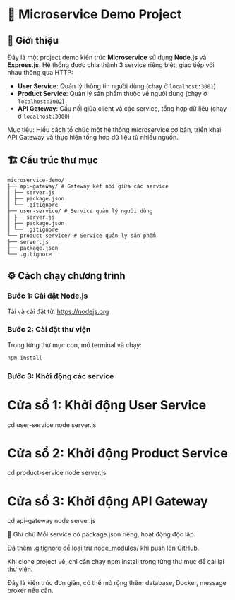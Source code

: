 # 🧩 Microservice Demo Project

## 🚀 Giới thiệu

Đây là một project demo kiến trúc **Microservice** sử dụng **Node.js** và **Express.js**. Hệ thống được chia thành 3 service riêng biệt, giao tiếp với nhau thông qua HTTP:

- **User Service**: Quản lý thông tin người dùng (chạy ở `localhost:3001`)
- **Product Service**: Quản lý sản phẩm thuộc về người dùng (chạy ở `localhost:3002`)
- **API Gateway**: Cầu nối giữa client và các service, tổng hợp dữ liệu (chạy ở `localhost:3000`)

Mục tiêu: Hiểu cách tổ chức một hệ thống microservice cơ bản, triển khai API Gateway và thực hiện tổng hợp dữ liệu từ nhiều nguồn.

## 🏗 Cấu trúc thư mục
````
microservice-demo/
├── api-gateway/ # Gateway kết nối giữa các service
│ ├── server.js
│ ├── package.json
│ └── .gitignore
├── user-service/ # Service quản lý người dùng
│ ├── server.js
│ ├── package.json
│ └── .gitignore
└── product-service/ # Service quản lý sản phẩm
├── server.js
├── package.json
└── .gitignore
````

## ⚙ Cách chạy chương trình

### Bước 1: Cài đặt Node.js

Tải và cài đặt từ: https://nodejs.org

### Bước 2: Cài đặt thư viện

Trong từng thư mục con, mở terminal và chạy:

```bash
npm install
```
### Bước 3: Khởi động các service
# Cửa sổ 1: Khởi động User Service
cd user-service
node server.js

# Cửa sổ 2: Khởi động Product Service
cd product-service
node server.js

# Cửa sổ 3: Khởi động API Gateway
cd api-gateway
node server.js

📌 Ghi chú
Mỗi service có package.json riêng, hoạt động độc lập.

Đã thêm .gitignore để loại trừ node_modules/ khi push lên GitHub.

Khi clone project về, chỉ cần chạy npm install trong từng thư mục để cài lại thư viện.

Đây là kiến trúc đơn giản, có thể mở rộng thêm database, Docker, message broker nếu cần.


